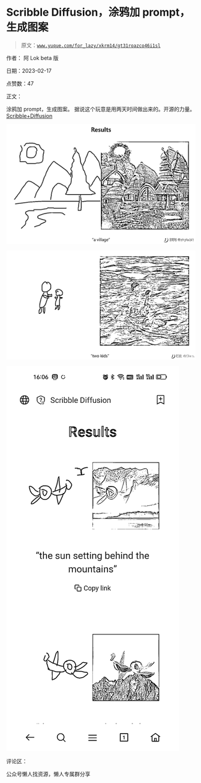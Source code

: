 # Scribble Diffusion，涂鸦加 prompt，生成图案

> 原文：[`www.yuque.com/for_lazy/xkrm14/gt31roazco46i1sl`](https://www.yuque.com/for_lazy/xkrm14/gt31roazco46i1sl)



作者： 阿 Lok beta 版



日期：2023-02-17



点赞数：47



正文：



涂鸦加 prompt，生成图案。 据说这个玩意是用两天时间做出来的。开源的力量。 [Scribble+Diffusion](https://scribblediffusion.com/)



![](img/ee20b2b6cf3b422fa0bc0493ed376857.png)  

![](img/8e779cc573045cd3af27fb81923fa075.png)  

![](img/f4be8bc33a53d1b07cc7320fb8109ceb.png)  

评论区：



公众号懒人找资源，懒人专属群分享


